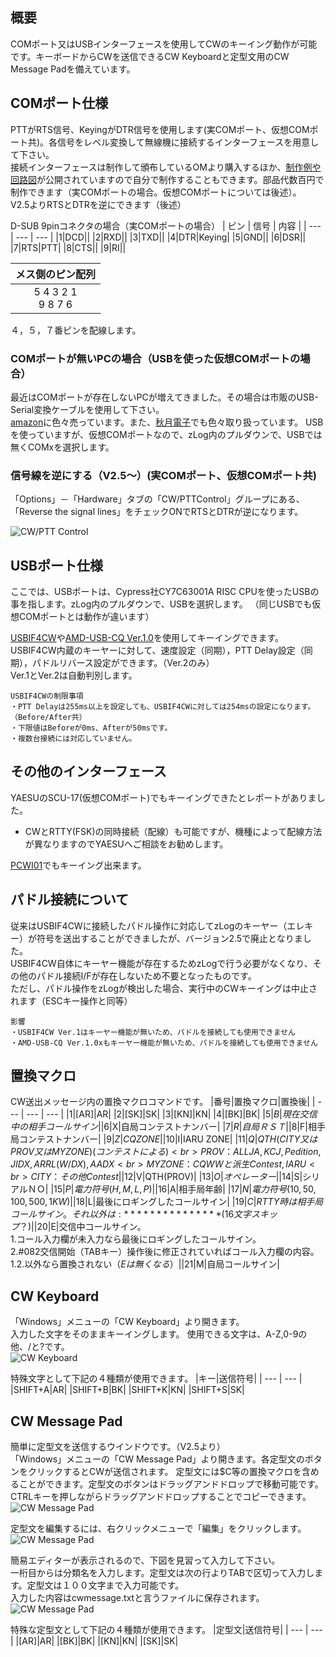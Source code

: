 ## 概要

COMポート又はUSBインターフェースを使用してCWのキーイング動作が可能です。キーボードからCWを送信できるCW Keyboardと定型文用のCW Message Padを備えています。

## COMポート仕様

PTTがRTS信号、KeyingがDTR信号を使用します(実COMポート、仮想COMポート共)。各信号をレベル変換して無線機に接続するインターフェースを用意して下さい。  
接続インターフェースは制作して頒布しているOMより購入するほか、[制作例や回路図](https://www.google.com/search?q=ZLOG+CW%E3%82%A4%E3%83%B3%E3%82%BF%E3%83%BC%E3%83%95%E3%82%A7%E3%83%BC%E3%82%B9+%E5%9B%9E%E8%B7%AF%E5%9B%B3&oq=ZLOG+CW%E3%82%A4%E3%83%B3%E3%82%BF%E3%83%BC%E3%83%95%E3%82%A7%E3%83%BC%E3%82%B9+%E5%9B%9E%E8%B7%AF%E5%9B%B3)が公開されていますので自分で制作することもできます。部品代数百円で制作できます（実COMポートの場合。仮想COMポートについては後述）。  
V2.5よりRTSとDTRを逆にできます（後述）  

D-SUB 9pinコネクタの場合（実COMポートの場合）
| ピン | 信号 | 内容 |
| --- | --- | --- |
|1|DCD||
|2|RXD||
|3|TXD||
|4|DTR|Keying|
|5|GND||
|6|DSR||
|7|RTS|PTT|
|8|CTS||
|9|RI||

| メス側のピン配列 |
| :---: |
| 5 4 3 2 1<br>  9 8 7 6|

４，５，７番ピンを配線します。

### COMポートが無いPCの場合（USBを使った仮想COMポートの場合）

最近はCOMポートが存在しないPCが増えてきました。その場合は市販のUSB-Serial変換ケーブルを使用して下さい。  
[amazon](https://www.amazon.co.jp/s?k=usb+%E3%82%B7%E3%83%AA%E3%82%A2%E3%83%AB%E5%A4%89%E6%8F%9B%E3%82%B1%E3%83%BC%E3%83%96%E3%83%AB)に色々売っています。また、[秋月電子](http://akizukidenshi.com/catalog/c/cusb232/)でも色々取り扱っています。
USBを使っていますが、仮想COMポートなので、zLog内のプルダウンで、USBでは無くCOMxを選択します。    

### 信号線を逆にする（V2.5～）(実COMポート、仮想COMポート共)

「Options」－「Hardware」タブの「CW/PTTControl」グループにある、「Reverse the signal lines」をチェックONでRTSとDTRが逆になります。  

![CW/PTT Control](https://github.com/jr8ppg/zLog/blob/images/options_cwptt.png)

## USBポート仕様
ここでは、USBポートは、Cypress社CY7C63001A RISC CPUを使ったUSBの事を指します。zLog内のプルダウンで、USBを選択します。
（同じUSBでも仮想COMポートとは動作が違います）


[USBIF4CW](http://nksg.net/usbif4cw/product/feature_ver2-x/)や[AMD-USB-CQ Ver.1.0](http://jn2amd.html.xdomain.jp/usbcq10.htm)を使用してキーイングできます。  
USBIF4CW内蔵のキーヤーに対して、速度設定（同期），PTT Delay設定（同期），パドルリバース設定ができます。（Ver.2のみ）  
Ver.1とVer.2は自動判別します。
~~~
USBIF4CWの制限事項
・PTT Delayは255ms以上を設定しても、USBIF4CWに対しては254msの設定になります。（Before/After共）
・下限値はBeforeが0ms、Afterが50msです。
・複数台接続には対応していません。
~~~

## その他のインターフェース

YAESUのSCU-17(仮想COMポート)でもキーイングできたとレポートがありました。  
- CWとRTTY(FSK)の同時接続（配線）も可能ですが、機種によって配線方法が異なりますのでYAESUへご相談をお勧めします。  

[PCWI01](https://www.jh4vaj.com/pcwi01_01)でもキーイング出来ます。

## パドル接続について

従来はUSBIF4CWに接続したパドル操作に対応してzLogのキーヤー（エレキー）が符号を送出することができましたが、バージョン2.5で廃止となりました。  
USBIF4CW自体にキーヤー機能が存在するためzLogで行う必要がなくなり、その他のパドル接続I/Fが存在しないため不要となったものです。  
ただし、パドル操作をzLogが検出した場合、実行中のCWキーイングは中止されます（ESCキー操作と同等）
~~~
影響
・USBIF4CW Ver.1はキーヤー機能が無いため、パドルを接続しても使用できません
・AMD-USB-CQ Ver.1.0xもキーヤー機能が無いため、パドルを接続しても使用できません
~~~

## 置換マクロ
CW送出メッセージ内の置換マクロコマンドです。
|番号|置換マクロ|置換後|
| --- | --- | --- |
|1|[AR]|AR|
|2|[SK]|SK|
|3|[KN]|KN|
|4|[BK]|BK|
|5|$B|現在交信中の相手コールサイン|
|6|$X|自局コンテストナンバー|
|7|$R|自局ＲＳＴ|
|8|$F|相手局コンテストナンバー|
|9|$Z|CQ ZONE|
|10|$I|IARU ZONE|
|11|$Q|QTH(CITY又はPROV又はMY ZONE)(コンテストによる)<br>PROV：ALL JA,KCJ,Pedition,JIDX,ARRL(W/DX),AADX<br>MY ZONE：CQWWと派生Contest,IARU<br>CITY：その他Contest|
|12|$V|QTH(PROV)|
|13|$O|オペレーター|
|14|$S|シリアルＮＯ|
|15|$P|電力符号(H,M,L,P)|
|16|$A|相手局年齢|
|17|$N|電力符号(10,50,100,500,1KW)|
|18|$L|最後にロギングしたコールサイン|
|19|$C|RTTY時は相手局コールサイン。それ以外は:***************(16文字スキップ？)|
|20|$E|交信中コールサイン。<br>1.コール入力欄が未入力なら最後にロギングしたコールサイン。<br>2.#082交信開始（TABキー）操作後に修正されていればコール入力欄の内容。<br>1.2.以外なら置換されない（$Eは無くなる）|
|21|$M|自局コールサイン|

## CW Keyboard
「Windows」メニューの「CW Keyboard」より開きます。  
入力した文字をそのままキーイングします。  使用できる文字は、A-Z,0-9の他、/と?です。  
![CW Keyboard](https://github.com/jr8ppg/zLog/blob/images/cwkbd.png)

特殊文字として下記の４種類が使用できます。
|キー|送信符号|
| --- | --- |
|SHIFT+A|AR|
|SHIFT+B|BK|
|SHIFT+K|KN|
|SHIFT+S|SK|

## CW Message Pad
簡単に定型文を送信するウインドウです。（V2.5より）  
「Windows」メニューの「CW Message Pad」より開きます。各定型文のボタンをクリックするとCWが送信されます。
定型文には$C等の置換マクロを含めることができます。定型文のボタンはドラッグアンドドロップで移動可能です。  
CTRLキーを押しながらドラッグアンドドロップすることでコピーできます。  
![CW Message Pad](https://github.com/jr8ppg/zLog/blob/images/cwmsgpad1.png)  

定型文を編集するには、右クリックメニューで「編集」をクリックします。  
![CW Message Pad](https://github.com/jr8ppg/zLog/blob/images/cwmsgpad2.png)

簡易エディターが表示されるので、下図を見習って入力して下さい。  
一桁目からは分類名を入力します。定型文は次の行よりTABで区切って入力します。定型文は１００文字まで入力可能です。  
入力した内容はcwmessage.txtと言うファイルに保存されます。    
![CW Message Pad](https://github.com/jr8ppg/zLog/blob/images/cwmsgpad3.png)

特殊な定型文として下記の４種類が使用できます。
|定型文|送信符号|
| --- | --- |
|[AR]|AR|
|[BK]|BK|
|[KN]|KN|
|[SK]|SK|

